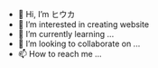 - 👋 Hi, I’m ヒウカ
- 👀 I’m interested in creating website
- 🌱 I’m currently learning ...
- 💞️ I’m looking to collaborate on ...
- 📫 How to reach me ...

<!---
jackofspade25/jackofspade25 is a ✨ special ✨ repository because its `README.md` (this file) appears on your GitHub profile.
You can click the Preview link to take a look at your changes.
--->
